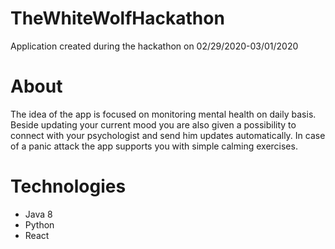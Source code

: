 # TheWhiteWolfHackathon
Application created during the hackathon on 02/29/2020-03/01/2020

# About 
The idea of the app is focused on monitoring mental health on daily basis. Beside updating your current mood you are also given a possibility to connect with your psychologist and send him updates automatically. In case of a panic attack the app supports you with simple calming exercises.

# Technologies
* Java 8
* Python
* React
